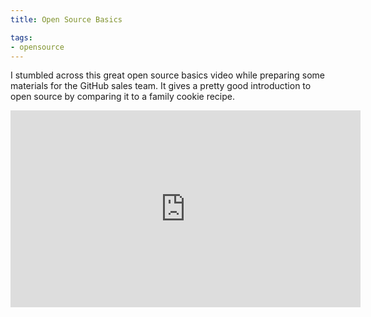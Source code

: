 ```yaml
---
title: Open Source Basics

tags:
- opensource
---
```


I stumbled across this great open source basics video while preparing some materials for the GitHub sales team. It gives a pretty good introduction to open source by comparing it to a family cookie recipe.

<div class="embed"><iframe width="560" height="315" src="https://www.youtube.com/embed/Tyd0FO0tko8" frameborder="0" allowfullscreen></iframe></div>
